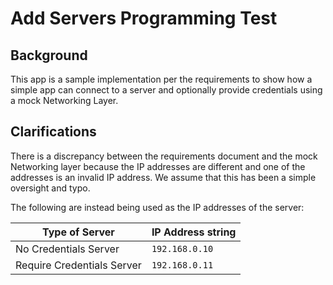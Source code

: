 # Add Servers Programming Test

## Background

This app is a sample implementation per the requirements to show how a simple app can connect to a server and optionally provide credentials using a mock Networking Layer.

## Clarifications

There is a discrepancy between the requirements document and the mock Networking layer because the IP addresses are different and one of the addresses is an invalid IP address.  We assume that this has been a simple oversight and typo.

The following are instead being used as the IP addresses of the server:

Type of Server | IP Address string
--- | ---
No Credentials Server | `192.168.0.10`
Require Credentials Server | `192.168.0.11`

